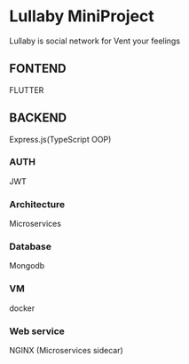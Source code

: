 # Lullaby MiniProject
Lullaby is social network for Vent your feelings

## FONTEND
FLUTTER

## BACKEND
Express.js(TypeScript OOP)
### AUTH
JWT
### Architecture
Microservices
### Database
Mongodb
### VM
docker
### Web service
NGINX (Microservices sidecar)
